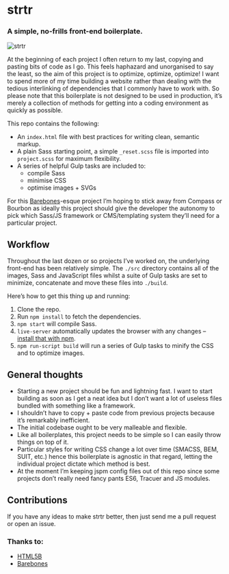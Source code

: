 # strtr

### A simple, no-frills front-end boilerplate.

![strtr](http://cl.ly/image/2X1M3c0x243B/shuttle.png)

At the beginning of each project I often return to my last, copying and pasting bits of code as I go. This feels haphazard and unorganised to say the least, so the aim of this project is to optimize, optimize, optimize! I want to spend more of my time building a website rather than dealing with the tedious interlinking of dependencies that I commonly have to work with. So please note that this boilerplate is not designed to be used in production, it’s merely a collection of methods for getting into a coding environment as quickly as possible.

This repo contains the following: 

- An `index.html` file with best practices for writing clean, semantic markup.
- A plain Sass starting point, a simple `_reset.scss` file is imported into `project.scss` for maximum flexibility.
- A series of helpful Gulp tasks are included to:
    - compile Sass 
    - minimise CSS
    - optimise images + SVGs

For this [Barebones](https://github.com/paulrobertlloyd/barebones)-esque project I’m hoping to stick away from Compass or Bourbon as ideally this project should give the developer the autonomy to pick which Sass/JS framework or CMS/templating system they’ll need for a particular project.


## Workflow

Throughout the last dozen or so projects I’ve worked on, the underlying front-end has been relatively simple. The `./src` directory contains all of the images, Sass and JavaScript files whilst a suite of Gulp tasks are set to minimize, concatenate and move these files into `./build`.

Here’s how to get this thing up and running:

1. Clone the repo.
2. Run `npm install` to fetch the dependencies.
3. `npm start` will compile Sass.
4. `live-server` automatically updates the browser with any changes – [install that with npm](https://www.npmjs.com/package/live-server).
5. `npm run-script build` will run a series of Gulp tasks to minify the CSS and to optimize images.


## General thoughts

- Starting a new project should be fun and lightning fast. I want to start building as soon as I get a neat idea but I don’t want a lot of useless files bundled with something like a framework.
- I shouldn’t have to copy + paste code from previous projects because it’s remarkably inefficient.
- The initial codebase ought to be very malleable and flexible.
- Like all boilerplates, this project needs to be simple so I can easily throw things on top of it.
- Particular styles for writing CSS change a lot over time (SMACSS, BEM, SUIT, etc.) hence this boilerplate is agnostic in that regard, letting the individual project dictate which method is best.
- At the moment I’m keeping jspm config files out of this repo since some projects don’t really need fancy pants ES6, Tracuer and JS modules.


## Contributions

If you have any ideas to make strtr better, then just send me a pull request or open an issue.

### Thanks to:

- [HTML5B](https://html5boilerplate.com/)
- [Barebones](https://github.com/paulrobertlloyd/barebones)

